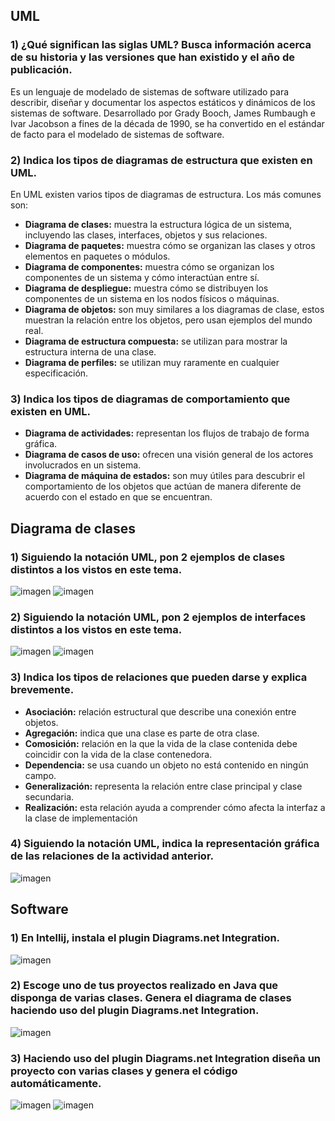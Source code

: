 ## **UML**

### 1) ¿Qué significan las siglas UML? Busca información acerca de su historia y las versiones que han existido y el año de publicación.

Es un lenguaje de modelado de sistemas de software utilizado para describir, diseñar y documentar los aspectos estáticos y dinámicos de los sistemas de software. 
Desarrollado por Grady Booch, James Rumbaugh e Ivar Jacobson a fines de la década de 1990, se ha convertido en el estándar de facto para el modelado de sistemas de software.

### 2) Indica los tipos de diagramas de estructura que existen en UML.
En UML existen varios tipos de diagramas de estructura. Los más comunes son:

- **Diagrama de clases:** muestra la estructura lógica de un sistema, incluyendo las clases, interfaces, objetos y sus relaciones.
- **Diagrama de paquetes:** muestra cómo se organizan las clases y otros elementos en paquetes o módulos.
- **Diagrama de componentes:** muestra cómo se organizan los componentes de un sistema y cómo interactúan entre sí.
- **Diagrama de despliegue:** muestra cómo se distribuyen los componentes de un sistema en los nodos físicos o máquinas.
- **Diagrama de objetos:** son muy similares a los diagramas de clase, estos muestran la relación entre los objetos, pero usan ejemplos del mundo real.
- **Diagrama de estructura compuesta:** se utilizan para mostrar la estructura interna de una clase.
- **Diagrama de perfiles:** se utilizan muy raramente en cualquier especificación.

### 3) Indica los tipos de diagramas de comportamiento que existen en UML.

- **Diagrama de actividades:** representan los flujos de trabajo de forma gráfica.
- **Diagrama de casos de uso:** ofrecen una visión general de los actores involucrados en un sistema.
- **Diagrama de máquina de estados:** son muy útiles para descubrir el comportamiento de los objetos que actúan de manera diferente de acuerdo con el estado en que se encuentran.

## **Diagrama de clases**

### 1) Siguiendo la notación UML, pon 2 ejemplos de clases distintos a los vistos en este tema.
![imagen](https://raw.githubusercontent.com/Jesusjp759/Apuntes_ED/main/Imagenes/Empresa.png)
![imagen](https://raw.githubusercontent.com/Jesusjp759/Apuntes_ED/main/Imagenes/Trabajador.png)

### 2) Siguiendo la notación UML, pon 2 ejemplos de interfaces distintos a los vistos en este tema.
![imagen](https://raw.githubusercontent.com/Jesusjp759/Apuntes_ED/main/Imagenes/Contratable.png)
![imagen](https://raw.githubusercontent.com/Jesusjp759/Apuntes_ED/main/Imagenes/Reabastecer.png)

### 3) Indica los tipos de relaciones que pueden darse y explica brevemente.
- **Asociación:** relación estructural que describe una conexión entre objetos.
- **Agregación:** indica que una clase es parte de otra clase.
- **Comosición:** relación en la que la vida de la clase contenida debe coincidir con la vida de la clase contenedora.
- **Dependencia:** se usa cuando un objeto no está contenido en ningún campo.
- **Generalización:** representa la relación entre clase principal y clase secundaria.
- **Realización:** esta relación ayuda a comprender cómo afecta la interfaz a la clase de implementación

### 4) Siguiendo la notación UML, indica la representación gráfica de las relaciones de la actividad anterior.
![imagen](https://raw.githubusercontent.com/Jesusjp759/Apuntes_ED/main/Imagenes/RelacionesUML.png)

## **Software**

### 1) En Intellij, instala el plugin Diagrams.net Integration.
![imagen]()

### 2) Escoge uno de tus proyectos realizado en Java que disponga de varias clases. Genera el diagrama de clases haciendo uso del plugin Diagrams.net Integration.
![imagen]()

### 3) Haciendo uso del plugin Diagrams.net Integration diseña un proyecto con varias clases y genera el código automáticamente.
![imagen]()
![imagen]()
